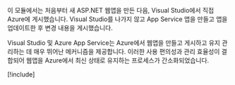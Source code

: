 이 모듈에서는 처음부터 새 ASP.NET 웹앱을 만든 다음, Visual Studio에서 직접 Azure에 게시했습니다. Visual Studio를 나가지 않고 App Service 앱을 만들고 앱을 업데이트한 후 변경 내용을 게시했습니다.

Visual Studio 및 Azure App Service는 Azure에서 웹앱을 만들고 게시하고 유지 관리하는 데 매우 뛰어난 메커니즘을 제공합니다. 이러한 사용 편의성과 관리 효율성이 결합되어 웹앱을 Azure에서 최신 상태로 유지하는 프로세스가 간소화되었습니다.

[!include[](../../../includes/azure-sandbox-cleanup.md)]